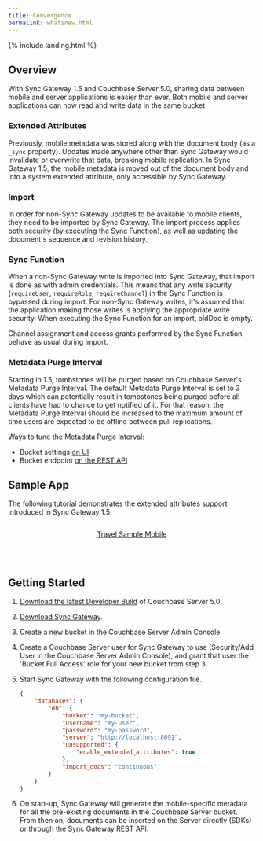 ```yaml
---
title: Convergence
permalink: whatsnew.html
---
```


{% include landing.html %}

<!--

Plan:

- [x] [GA] Update configuration file [reference](https://developer.couchbase.com/documentation/mobile/current/guides/sync-gateway/config-properties/index.html) (Adam)
	- The backing yaml file must be updated here on the [convergence](https://github.com/couchbaselabs/couchbase-mobile-portal/blob/convergence/configs/20/sg.yaml) branch.

- [x] Provide example config for most common scenario (Adam, *included below*)
	- Can be inserted on the stub [convergence.md](https://github.com/couchbaselabs/couchbase-mobile-portal/blob/convergence/md-docs/_20/guides/sync-gateway/convergence.md) file.
- [ ] [DP2/GA] Compatibility matrix
	- 1.5 will enable convergence if the server is =< 5.0, otherwise will not enable it.
- [ ] [DP2/GA] Conceptual explanation of a server-only application that starts using mobile
	- Provide what is expected from an end user point of view (Sachin)
		1. Pre-deployment planning
			- User creation for mobile users – why? How are these different from server users?
			- Choose an authentication option from the ones available – link to the different portions of the SG guide
			- Choose which documents/buckets would be enabled for convergence (auto-import)
		2. Deployment
			- Create a SG cluster
			- Configuration of SG
			- Configure docs/buckets for mobile enablement/auto-import
		3. Add CBL to mobile application
			- Link to getting started guides on dev portal
	- Provide implementation notes and details (Adam) 
- [ ] [DP2/GA] Conceptual explanation of a mobile-only application that starts using server SDKs.
	- Provide what is expected from an end user point of view (Sachin)
		1. Pre-deployment planning
			- Choose the application development strategy for the server application developed using one of our SDKs.
			- Choose which documents/buckets would be enabled for convergence (auto-import)
		2. Deployment
			- Upgrade CB server cluster to Spock and SG to 2.1
			- Configuration of SG
			- Configure docs/buckets for mobile enablement/auto-import
		3. Impact on mobile app
			- No impact. Call out the compatibility between SG 2.x and CBL 1.x
	- Provide implementation notes and details (Adam)
- [ ] [DP2/GA] Migrating from bucket shadowing.
	- Remove bucket shadowing docs from 1.5 (in 1.4 only)
	- Explain strategy on migrating from bucket shadowing to 1.5
- [ ] [DP2/GA] Release notes for convergence.
	- Improve the process to edit/review release notes. Scope already covered in [#596](https://github.com/couchbaselabs/couchbase-mobile-portal/issues/596) (James)
	Edit the release notes once the process is improved (Adam)

-->

## Overview

With Sync Gateway 1.5 and Couchbase Server 5.0, sharing data between mobile and server applications is easier than ever.  Both mobile and server applications can now read and write data in the same bucket. 

### Extended Attributes

Previously, mobile metadata was stored along with the document body (as a `_sync` property). Updates made anywhere other than Sync Gateway would invalidate or overwrite that data, breaking mobile replication.  In Sync Gateway 1.5, the mobile metadata is moved out of the document body and into a system extended attribute, only accessible by Sync Gateway.  

### Import

In order for non-Sync Gateway updates to be available to mobile clients, they need to be imported by Sync Gateway.  The import process applies both security (by executing the Sync Function), as well as updating the document's sequence and revision history.


### Sync Function

When a non-Sync Gateway write is imported into Sync Gateway, that import is done as with admin credentials.  This means that any write security (`requireUser`, `requireRole`, `requireChannel`) in the Sync Function is bypassed during import.  For non-Sync Gateway writes, it's assumed that the application making those writes is applying the appropriate write security.  When executing the Sync Function for an import, oldDoc is empty.

Channel assignment and access grants performed by the Sync Function behave as usual during import.  

### Metadata Purge Interval

Starting in 1.5, tombstones will be purged based on Couchbase Server's Metadata Purge Interval. The default Metadata Purge Interval is set to 3 days which can potentially result in tombstones being purged before all clients have had to chance to get notified of it. For that reason, the Metadata Purge Interval should be increased to the maximum amount of time users are expected to be offline between pull replications.

Ways to tune the Metadata Purge Interval:

- Bucket settings [on UI](https://developer.couchbase.com/documentation/server/5.0/settings/configure-compact-settings.html)
- Bucket endpoint [on the REST API](https://developer.couchbase.com/documentation/server/4.6/rest-api/rest-bucket-create.html)

## Sample App

The following tutorial demonstrates the extended attributes support introduced in Sync Gateway 1.5.

<div class="dp">
	<div class="tiles">
		<div class="column size-1of2">
			<div class="box">
				<div class="container">
					<a href="http://docs.couchbase.com/tutorials/travel-sample-mobile.html" taget="_blank">
						<p style="text-align: center;">Travel Sample Mobile</p>
					</a>
				</div>
			</div>
		</div>
	</div>
</div>
<br/>
<br/>

## Getting Started

1. [Download the latest Developer Build](https://www.couchbase.com/downloads) of Couchbase Server 5.0.
2. [Download Sync Gateway](https://www.couchbase.com/downloads?family=Mobile&product=Couchbase%20Sync%20Gateway&edition=Enterprise%20Edition 
).
3. Create a new bucket in the Couchbase Server Admin Console.
4. Create a Couchbase Server user for Sync Gateway to use (Security/Add User in the Couchbase Server Admin Console), and grant that user the 'Bucket Full Access' role for your new bucket from step 3.
5. Start Sync Gateway with the following configuration file.

	```json
	{
		"databases": {
			"db": {
				"bucket": "my-bucket",
				"username": "my-user",
				"password": "my-password",
				"server": "http://localhost:8091",
				"unsupported": {
					"enable_extended_attributes": true
				},
				"import_docs": "continuous"
			}
		}
	}
	```

6. On start-up, Sync Gateway will generate the mobile-specific metadata for all the pre-existing documents in the Couchbase Server bucket.  From then on, documents can be inserted on the Server directly (SDKs) or through the Sync Gateway REST API.

